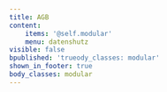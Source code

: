 ```yaml
---
title: AGB
content:
    items: '@self.modular'
    menu: datenshutz
visible: false
bpublished: 'trueody_classes: modular'
shown_in_footer: true
body_classes: modular
---
```


